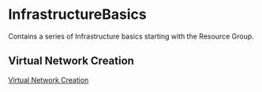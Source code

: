 # InfrastructureBasics
Contains a series of Infrastructure basics starting with the Resource Group.


## Virtual Network Creation

[Virtual Network Creation](00-virtural-network/README.md)